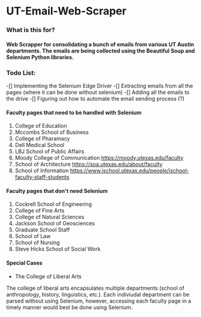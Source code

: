 # UT-Email-Web-Scraper
### What is this for?

#### Web Scrapper for consolidating a bunch of emails from various UT Austin departments. The emails are being collected using the Beautiful Soup and Selenium Python libraries. 

### Todo List: 

-[] Implementing the Selenium Edge Driver 
-[] Extracting emails from all the pages (where it can be done without selenium)
-[] Adding all the emails to the drive
-[] Figuring out how to automate the email sending process (?)

#### Faculty pages that need to be handled with Selenium

1. College of Education
2. Mccombs School of Business 
3. College of Pharamacy
4. Dell Medical School
5. LBJ School of Public Affairs
6. Moody College of Communication https://moody.utexas.edu/faculty
7. School of Architecture https://soa.utexas.edu/about/faculty
8. School of Information https://www.ischool.utexas.edu/people/ischool-faculty-staff-students

#### Faculty pages that don't need Selenium

1. Cockrell School of Engineering
2. College of Fine Arts
3. College of Natural Sciences
4. Jackson School of Geosciences
5. Graduate School Staff
6. School of Law
7. School of Nursing
8. Steve Hicks School of Social Work

#### Special Cases

- The College of Liberal Arts

The college of liberal arts encapsulates multiple departments (school of anthropology, history, linguistics, etc.). Each indiviudal department can be 
parsed without using Selenium, however, accessing each faculty page in a timely manner would best be done using Selenium.



